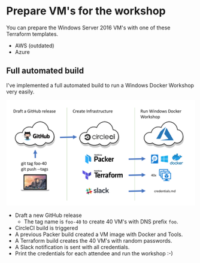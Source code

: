 # Prepare VM's for the workshop

You can prepare the Windows Server 2016 VM's with one of these Terraform templates.

- AWS (outdated)
- Azure

## Full automated build

I've implemented a full automated build to run a Windows Docker Workshop very easily.

![Build pipeline to create 40 VM's in Azure with a CircleCI build using Packer and Terraform](images/pipeline.png)

- Draft a new GitHub release
  - The tag name is `foo-40` to create 40 VM's with DNS prefix `foo`.
- CircleCI build is triggered
- A previous Packer build created a VM image with Docker and Tools.
- A Terraform build creates the 40 VM's with random passwords.
- A Slack notification is sent with all credentials.
- Print the credentials for each attendee and run the workshop :-)


